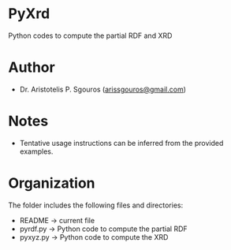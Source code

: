 # PyXrd
Python codes to compute the partial RDF and XRD

# Author
 - Dr. Aristotelis P. Sgouros (arissgouros@gmail.com)

# Notes
 - Tentative usage instructions can be inferred from the provided examples.

# Organization
The folder includes the following files and directories:
 - README   -> current file
 - pyrdf.py -> Python code to compute the partial RDF
 - pyxyz.py -> Python code to compute the XRD
